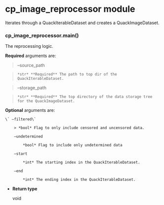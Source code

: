 # cp_image_reprocessor module

Iterates through a QuackIterableDataset and creates a QuackImageDataset.


### cp_image_reprocessor.main()
The reprocessing logic.

**Required** arguments are:

> –source_path

>     *str* **Required** The path to top dir of the QuackIterableDataset.

> –storage_path

>     *str* **Required** The top directory of the data storage tree for the QuackImageDataset.

**Optional** arguments are:

    \` –filtered\`

        > *bool* Flag to only include censored and uncensored data.

        –undetermined

            *bool* Flag to include only undetermined data

        –start

            *int* The starting index in the QuackIterableDataset.

        –end

            *int* The ending index in the QuackIterableDataset.


* **Return type**

    void
